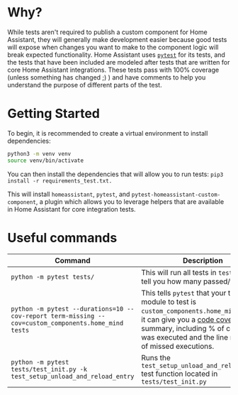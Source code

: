 # Why?

While tests aren't required to publish a custom component for Home Assistant, they will generally make development easier because good tests will expose when changes you want to make to the component logic will break expected functionality. Home Assistant uses [`pytest`](https://docs.pytest.org/en/latest/) for its tests, and the tests that have been included are modeled after tests that are written for core Home Assistant integrations. These tests pass with 100% coverage (unless something has changed ;) ) and have comments to help you understand the purpose of different parts of the test.

# Getting Started

To begin, it is recommended to create a virtual environment to install dependencies:
```bash
python3 -m venv venv
source venv/bin/activate
```

You can then install the dependencies that will allow you to run tests:
`pip3 install -r requirements_test.txt.`

This will install `homeassistant`, `pytest`, and `pytest-homeassistant-custom-component`, a plugin which allows you to leverage helpers that are available in Home Assistant for core integration tests.

# Useful commands

Command | Description
------- | -----------
`python -m pytest tests/` | This will run all tests in `tests/` and tell you how many passed/failed
`python -m pytest --durations=10 --cov-report term-missing --cov=custom_components.home_mind tests` | This tells `pytest` that your target module to test is `custom_components.home_mind` so that it can give you a [code coverage](https://en.wikipedia.org/wiki/Code_coverage) summary, including % of code that was executed and the line numbers of missed executions.
`python -m pytest tests/test_init.py -k test_setup_unload_and_reload_entry` | Runs the `test_setup_unload_and_reload_entry` test function located in `tests/test_init.py`
